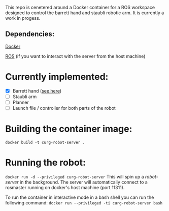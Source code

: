 This repo is cenetered around a Docker container for a ROS 
workspace designed to control the barrett hand and staubli
robotic arm. It is currently a work in progess.

Dependencies:
-------------
[Docker](https://docs.docker.com/installation/ubuntulinux/)

[ROS](http://wiki.ros.org/hydro/Installation/Ubuntu) (if you
want to interact with the server from the host machine)

Currently implemented:
======================
- [X] Barrett hand ([see here](http://wiki.ros.org/barrett_hand))
- [ ] Staubli arm
- [ ] Planner
- [ ] Launch file / controller for both parts of the robot

Building the container image:
=============================
`docker build -t curg-robot-server .`

Running the robot:
==================
`docker run -d --privileged curg-robot-server`
This will spin up a *robot-server* in the background. The server will automatically connect to a rosmaster running on docker's host machine (port 11311). 

To run the container in interactive mode in a bash shell you can
run the following command:
`docker run --privileged -ti curg-robot-server bash`

